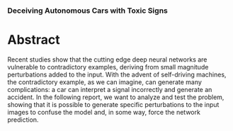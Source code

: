 ### Deceiving Autonomous Cars with Toxic Signs ###

# Abstract #
Recent studies show that the cutting edge deep neural networks are vulnerable to contradictory examples,
deriving from small magnitude perturbations added to the input. With the advent of self-driving machines,
the contradictory example, as we can imagine, can generate many complications: a car can interpret a signal
incorrectly and generate an accident. In the following report, we want to analyze and test the problem,
showing that it is possible to generate specific perturbations to the input images to confuse the model and, in
some way, force the network prediction.

